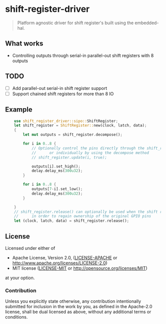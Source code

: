 # shift-register-driver

> Platform agnostic driver for shift register's built using the embedded-hal. 

## What works

- Controlling outputs through serial-in parallel-out shift registers with 8 outputs

## TODO

- [ ] Add parallel-out serial-in shift register support
- [ ] Support chained shift registers for more than 8 IO

## Example

```rust
    use shift_register_driver::sipo::ShiftRegister;
    let shift_register = ShiftRegister::new(clock, latch, data);
    {
        let mut outputs = shift_register.decompose();

        for i in 0..8 {
            // Optionally control the pins directly through the shift_register struct
            //      or individually by using the decompose method
            // shift_register.update(i, true);

            outputs[i].set_high();
            delay.delay_ms(300u32);
        }

        for i in 0..8 {
            outputs[7-i].set_low();
            delay.delay_ms(300u32);
        }

    }
    // shift_register.release() can optionally be used when the shift register is no longer needed
    //      in order to regain ownership of the original GPIO pins
    let (clock, latch, data) = shift_register.release();
```
    
## License

Licensed under either of

 * Apache License, Version 2.0, ([LICENSE-APACHE](LICENSE-APACHE) or http://www.apache.org/licenses/LICENSE-2.0)
 * MIT license ([LICENSE-MIT](LICENSE-MIT) or http://opensource.org/licenses/MIT)

at your option.

### Contribution

Unless you explicitly state otherwise, any contribution intentionally submitted
for inclusion in the work by you, as defined in the Apache-2.0 license, shall be dual licensed as above, without any
additional terms or conditions.
